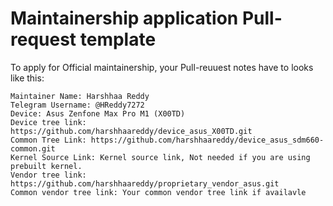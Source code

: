 # Maintainership application Pull-request template

To apply for Official maintainership, your Pull-reuuest notes have to looks like this:
```
Maintainer Name: Harshhaa Reddy
Telegram Username: @HReddy7272
Device: Asus Zenfone Max Pro M1 (X00TD)
Device tree link: https://github.com/harshhaareddy/device_asus_X00TD.git
Common Tree Link: https://github.com/harshhaareddy/device_asus_sdm660-common.git
Kernel Source Link: Kernel source link, Not needed if you are using prebuilt kernel.
Vendor tree link: https://github.com/harshhaareddy/proprietary_vendor_asus.git
Common vendor tree link: Your common vendor tree link if availavle
```

